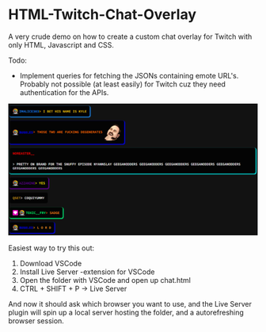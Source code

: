 # HTML-Twitch-Chat-Overlay
A very crude demo on how to create a custom chat overlay for Twitch with only HTML, Javascript and CSS.

Todo:
* Implement queries for fetching the JSONs containing emote URL's. Probably not possible (at least easily) for Twitch cuz they need authentication for the APIs.

![](chat.png)

Easiest way to try this out:
1) Download VSCode
2) Install Live Server -extension for VSCode
3) Open the folder with VSCode and open up chat.html
4) CTRL + SHIFT + P -> Live Server

And now it should ask which browser you want to use, and the Live Server plugin will spin up a local server hosting the folder,
and a autorefreshing browser session.
